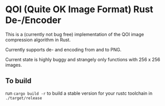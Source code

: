 # QOI (Quite OK Image Format) Rust De-/Encoder

This is a (currently not bug free) implementation of the QOI image compression algorithm in Rust.

Currently supports de- and encoding from and to PNG.

Current state is highly buggy and strangely only functions with 256 x 256 images.

## To build

run `cargo build -r` to build a stable version for your rustc toolchain in `./target/release`
